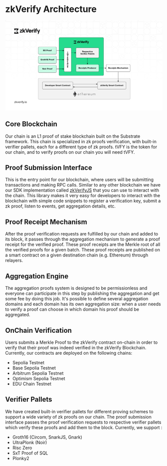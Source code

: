 # zkVerify Architecture

![alt_text](./img/zkVerify-workflow.jpg)

## Core Blockchain

Our chain is an L1 proof of stake blockchain built on the Substrate framework. This chain is specialized in zk proofs verification, with built-in verifier pallets, each for a different type of zk proofs. tVFY is the token for our chain, and to verify proofs on our chain you will need tVFY.

## Proof Submission Interface

This is the entry point for our blockchain, where users will be submitting transactions and making RPC calls. Similar to any other blockchain we have our SDK implementation called [zkVerifyJS](https://docs.zkverify.io/tutorials/submit-proofs/typescript-example) that you can use to interact with the chain. This library makes it very easy for developers to interact with the blockchain with simple code snippets to register a verification key, submit a zk proof, listen to events, get aggregation details, etc.

## Proof Receipt Mechanism

After the proof verification requests are fulfilled by our chain and added to its block, it passes through the aggregation mechanism to generate a proof receipt for the verified proof. These proof receipts are the Merkle root of all the verified proofs for a given batch. These proof receipts are published on a smart contract on a given destination chain (e.g. Ethereum) through relayers.

## Aggregation Engine

The aggregation proofs system is designed to be permissionless and everyone can participate in this step by publishing the aggregation and get some fee by doing this job. It's possible to define several aggregation domains and each domain has its own aggregation size: when a user needs to verify a proof can choose in which domain his proof should be aggregated.

## OnChain Verification

Users submits a Merkle Proof to the zkVerify contract on-chain in order to verify that their proof was indeed verified in the zkVerify Blockchain. Currently, our contracts are deployed on the following chains:

- Sepolia Testnet
- Base Sepolia Testnet
- Arbitrum Sepolia Testnet
- Optimism Sepolia Testnet
- EDU Chain Testnet

## Verifier Pallets

We have created built-in verifier pallets for different proving schemes to support a wide variety of zk proofs on our chain. The proof submission interface passes the proof verification requests to respective verifier pallets which verify these proofs and add them to the block. Currently, we support :

- Groth16 (Circom, SnarkJS, Gnark)
- UltraPlonk (Noir)
- Risc Zero
- SxT Proof of SQL
- Plonky2
